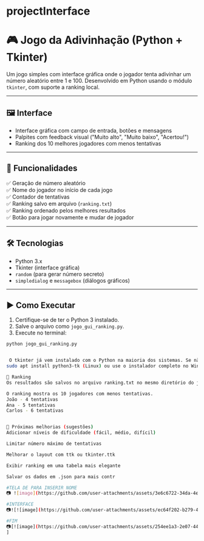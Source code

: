 # projectInterface

# 🎮 Jogo da Adivinhação (Python + Tkinter)

Um jogo simples com interface gráfica onde o jogador tenta adivinhar um número aleatório entre 1 e 100. Desenvolvido em Python usando o módulo `tkinter`, com suporte a ranking local.

---

## 🖼️ Interface

- Interface gráfica com campo de entrada, botões e mensagens
- Palpites com feedback visual ("Muito alto", "Muito baixo", "Acertou!")
- Ranking dos 10 melhores jogadores com menos tentativas

---

## 🧠 Funcionalidades

✅ Geração de número aleatório  
✅ Nome do jogador no início de cada jogo  
✅ Contador de tentativas  
✅ Ranking salvo em arquivo (`ranking.txt`)  
✅ Ranking ordenado pelos melhores resultados  
✅ Botão para jogar novamente e mudar de jogador

---

## 🛠️ Tecnologias

- Python 3.x
- Tkinter (interface gráfica)
- `random` (para gerar número secreto)
- `simpledialog` e `messagebox` (diálogos gráficos)

---

## ▶️ Como Executar

1. Certifique-se de ter o Python 3 instalado.
2. Salve o arquivo como `jogo_gui_ranking.py`.
3. Execute no terminal:

```bash
python jogo_gui_ranking.py


 O tkinter já vem instalado com o Python na maioria dos sistemas. Se não funcionar, instale com:
sudo apt install python3-tk (Linux) ou use o instalador completo no Windows/macOS.

📁 Ranking
Os resultados são salvos no arquivo ranking.txt no mesmo diretório do jogo.

O ranking mostra os 10 jogadores com menos tentativas.
João - 4 tentativas
Ana - 5 tentativas
Carlos - 6 tentativas


🚀 Próximas melhorias (sugestões)
Adicionar níveis de dificuldade (fácil, médio, difícil)

Limitar número máximo de tentativas

Melhorar o layout com ttk ou tkinter.ttk

Exibir ranking em uma tabela mais elegante

Salvar os dados em .json para mais contr

#TELA DE PARA INSERIR NOME
📷 ![image](https://github.com/user-attachments/assets/3e6c6722-34da-4e48-b0c5-77d57b02333b)

#INTERFACE
📷![![image](https://github.com/user-attachments/assets/ec64f202-b279-4ba0-9b48-376ae42db019)]

#FIM
📷[![image](https://github.com/user-attachments/assets/254ee1a3-2e07-44ac-be79-d31e9b2a7e5f)
]

